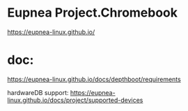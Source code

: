 # Eupnea Project.Chromebook
https://eupnea-linux.github.io/

# doc:
https://eupnea-linux.github.io/docs/depthboot/requirements

hardwareDB support:
https://eupnea-linux.github.io/docs/project/supported-devices
